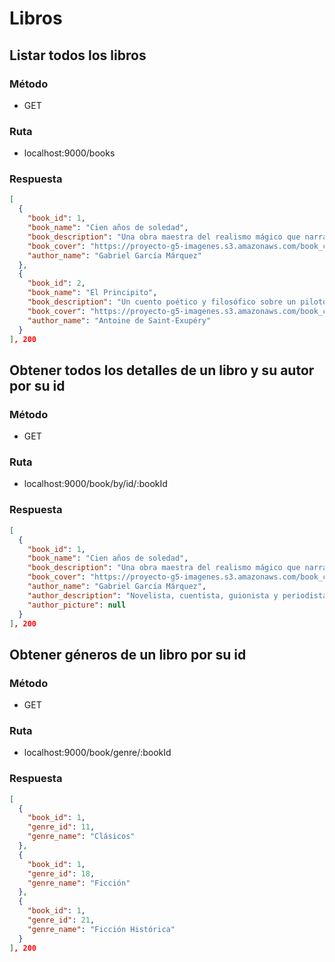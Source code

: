 # Libros

## Listar todos los libros

### Método
* GET 

### Ruta
* localhost:9000/books

### Respuesta
```json
[
  {
    "book_id": 1,
    "book_name": "Cien años de soledad",
    "book_description": "Una obra maestra del realismo mágico que narra la historia de la familia Buendía a lo largo de siete generaciones en el pueblo ficticio de Macondo",
    "book_cover": "https://proyecto-g5-imagenes.s3.amazonaws.com/book_covers/1.jpg",
    "author_name": "Gabriel García Márquez"
  },
  {
    "book_id": 2,
    "book_name": "El Principito",
    "book_description": "Un cuento poético y filosófico sobre un piloto que se estrella en el desierto y se encuentra con un pequeño príncipe de otro planeta",
    "book_cover": "https://proyecto-g5-imagenes.s3.amazonaws.com/book_covers/2.jpg",
    "author_name": "Antoine de Saint-Exupéry"
  }
], 200
```

## Obtener todos los detalles de un libro y su autor por su id

### Método
* GET 

### Ruta
* localhost:9000/book/by/id/:bookId

### Respuesta
```json
[
  {
    "book_id": 1,
    "book_name": "Cien años de soledad",
    "book_description": "Una obra maestra del realismo mágico que narra la historia de la familia Buendía a lo largo de siete generaciones en el pueblo ficticio de Macondo",
    "book_cover": "https://proyecto-g5-imagenes.s3.amazonaws.com/book_covers/1.jpg",
    "author_name": "Gabriel García Márquez",
    "author_description": "Novelista, cuentista, guionista y periodista colombiano. Premio Nobel de Literatura en 1982",
    "author_picture": null
  }
], 200
```

## Obtener géneros de un libro por su id

### Método
* GET 

### Ruta
* localhost:9000/book/genre/:bookId

### Respuesta
```json
[
  {
    "book_id": 1,
    "genre_id": 11,
    "genre_name": "Clásicos"
  },
  {
    "book_id": 1,
    "genre_id": 18,
    "genre_name": "Ficción"
  },
  {
    "book_id": 1,
    "genre_id": 21,
    "genre_name": "Ficción Histórica"
  }
], 200
```